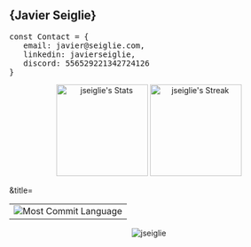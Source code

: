 ## {Javier Seiglie}
<pre>
const Contact = {
   email: javier@seiglie.com, 
   linkedin: javierseiglie,
   discord: 556529221342724126
}
</pre>
<div class="badges-githubstats">
  <p align="center">
    <img src="https://github-readme-stats.vercel.app/api?username=jseiglie&theme=tokyonight&show_icons=true&hide_border=true&count_private=true" alt="jseiglie's Stats" height="165">
    <img src="https://github-readme-streak-stats.herokuapp.com/?user=jseiglie&theme=tokyonight&hide_border=true" alt="jseiglie's Streak" height="165">
  </p>
</div>

<section>
<table>
   <tr>&title=
      <td>
         <img src="https://github-profile-summary-cards.vercel.app/api/cards/most-commit-language?username=jseiglie&theme=tokyonight&hide_border=true" alt="Most Commit Language">
      </td>
   </tr>
</table>
<div align="center">

  <p align="center"> 
   <img src="https://github-profile-trophy.vercel.app/?username=jseiglie&theme=tokyonight&title=-Experience,-Reviews" alt="jseiglie" /> 
  </p>

<p align="left"> <a href="https://twitter.com/javierseiglie" target="blank"><img src="https://img.shields.io/twitter/follow/?logo=twitter&style=for-the-badge" alt="" /></a> </p>

  <img src="https://komarev.com/ghpvc/?username=jseiglie&style=for-the-badge&color=orange" alt=""/>
</div>

</section>

